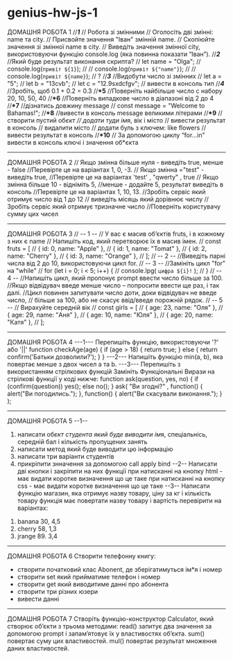 # genius-hw-js-1

ДОМАШНЯ РОБОТА 1
//**_1_**
// Робота зі змінними
// Оголосіть дві змінні: name та city.
// Присвойте значення "Іван" змінній name.
// Скопіюйте значення зі змінної name в city.
// Виведіть значення змінної city, використовуючи функцію console.log (яка
повинна показати “Іван”).
//**_2_**
//Який буде результат виконання скрипта?
// let name = "Olga";
// console.log(`привіт ${1}`); //
// console.log(`привіт ${"name"}`); //
// console.log(`привіт ${name}`); // ?
//**_3_**
//Видобути число зі змінних
// let a = "5";
// let b = "13cvb";
// let c = "12.9sxdcfgv";
// вивести в консоль тип
//**_4_**
//Зробіть, щоб 0.1 + 0.2 = 0.3
//**\*5**
//Поверніть найбільше число с набору 20, 10, 50, 40
//**\*6**
//Поверніть випадкове число в діапазоні від 2 до 4
//**\*7**
//дізнатись довжину message
// const message = "Welcome to Bahamas!";
//**\*8**
//вивести в консоль message великими літерами
//**\*9**
// створити пустий об*єкт
// додати туди ім*я, вік і місто
// вивести результат в консоль
// видалити місто
// додати буль з ключем: like flowers
// вивести результат в консоль
//**\*10**
// За допомогою циклу “for…in” вивести в консоль ключі і значення об\*єкта

---

ДОМАШНЯ РОБОТА 2
// Якщо змінна більше нуля - виведіть true, менше - false
//Перевірте це на варіантах 1, 0, -3.
// Якщо змінна ="test" - виведіть true,
//Перевірте це на варіантах 'test'
,
"qwerty"
, true
// Якщо змінна більше 10 - відніміть 5,
//менше - додайте 5, результат виведіть в консоль
//Перевірте це на варіантах 1, 10, 13.
//Зробіть сервіс який отримує число від 1 до 12
// виведіть місяць який дорівнює числу
//Зробіть сервіс який отримує тризначне число
//Поверніть користувачу сумму цих чисел

---

ДОМАШНЯ РОБОТА 3
// -- 1 --
// У вас є масив об’єктів fruts, і в кожному з них є name
// Напишіть код, який перетворює їх в масив імен.
// const fruts = [
// { id: 0, name: "Apple" },
// { id: 1, name: "Tomat" },
// { id: 2, name: "Cherry" },
// { id: 3, name: "Orange" },
// ];
// -- 2 --
//Виведіть парні числа від 2 до 10, використовуючи цикл for.
// -- 3 --
//Замініть цикл "for" на "while"
// for (let i = 0; i < 5; i++) {
// console.lpg( `цифра ${i}!` );
// }
// -- 4 --
//Напишіть цикл, який пропонує prompt ввести число більше за 100.
//Якщо відвідувач введе менше число – попросити ввести ще раз, і так далі.
//Цикл повинен запитувати число доти, доки відвідувач не введе число,
// більше за 100, або не скасує ввід/введе порожній рядок.
// -- 5 --
// Вирахуйте середній вік
// const girls = [
// { age: 23, name: "Оля" },
// { age: 29, name: "Аня" },
// { age: 10, name: "Юля" },
// { age: 20, name: "Катя" },
// ];

---

ДОМАШНЯ РОБОТА 4
---1---
Перепишіть функцію, використовуючи '?' або '||'
function checkAge(age) {
if (age > 18) {
return true;
} else {
return confirm('Батьки дозволили?');
}
}
---2---
Напишіть функцію min(a, b), яка повертає менше з двох чисел a та b.
---3---
Перепишіть з використанням стрілкових функцій
Замініть Функціональні Вирази на стрілкові функції у коді нижче:
function ask(question, yes, no) {
if (confirm(question)) yes();
else no();
}
ask(
"Ви згодні?"
,
function() { alert("Ви погодились."); },
function() { alert("Ви скасували виконання."); }
);

---

ДОМАШНЯ РОБОТА 5
--1--

1. написати об*єкт студента який буде виводити ім*я, спеціальнісь, середній
   бал і кількість пропущених занять
2. написати метод який буде виводити цю інформацію
3. написати три варіанти студентів
4. прикріпити знначення за допомогою call apply bind
   --2--
   Написати дві кнопки і закріпити на них функції
   при натисканні на кнопку html - має видати коротке визначення що це таке
   при натисканні на кнопку css - має видати коротке визначення що це таке
   --3--
   Написати функцію магазин, яка отримує назву товару, ціну за кг і кількість товару
   функція має повертати назву товару і вартість
   перевірити на варіантах:

1) banana 30, 4,5
2) cherry 58, 1,3
3) jrange 89. 3,4

---

ДОМАШНЯ РОБОТА 6
Створити телефонну книгу:

- створити початковий клас Abonent, де зберігатимуться ім\*я і номер
- створити set який прийматиме телефон і номер
- створити get який виводитиме данні про абонента
- створити три різних юзери
- вивести данні

---

ДОМАШНЯ РОБОТА 7
Створіть функцію-конструктор Calculator, який створює об’єкти з трьома
методами:
read() запитує два значення за допомогою prompt і запам’ятовує їх у
властивостях об’єкта.
sum() повертає суму цих властивостей.
mul() повертає результат множення даних властивостей.

